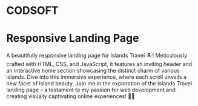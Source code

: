 # CODSOFT

# Responsive Landing Page 
A beautifully responsive landing page for Islands Travel 🏝️! Meticulously crafted with HTML, CSS, and JavaScript, it features an inviting header and an interactive home section showcasing the distinct charm of various islands. Dive into this immersive experience, where each scroll unveils a new facet of island beauty. Join me in the exploration of the Islands Travel landing page – a testament to my passion for web development and creating visually captivating online experiences! 🚀✨


